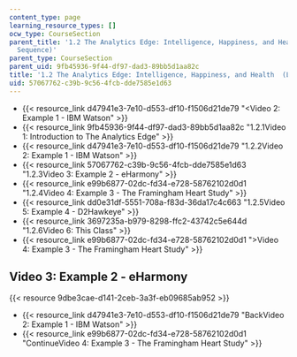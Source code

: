 ```yaml
---
content_type: page
learning_resource_types: []
ocw_type: CourseSection
parent_title: '1.2 The Analytics Edge: Intelligence, Happiness, and Health  (Lecture
  Sequence)'
parent_type: CourseSection
parent_uid: 9fb45936-9f44-df97-dad3-89bb5d1aa82c
title: '1.2 The Analytics Edge: Intelligence, Happiness, and Health  (Lecture Sequence)'
uid: 57067762-c39b-9c56-4fcb-dde7585e1d63
---
```


*   {{< resource_link d47941e3-7e10-d553-df10-f1506d21de79 "\<Video 2: Example 1 - IBM Watson" >}}
*   {{< resource_link 9fb45936-9f44-df97-dad3-89bb5d1aa82c "1.2.1Video 1: Introduction to The Analytics Edge" >}}
*   {{< resource_link d47941e3-7e10-d553-df10-f1506d21de79 "1.2.2Video 2: Example 1 - IBM Watson" >}}
*   {{< resource_link 57067762-c39b-9c56-4fcb-dde7585e1d63 "1.2.3Video 3: Example 2 - eHarmony" >}}
*   {{< resource_link e99b6877-02dc-fd34-e728-58762102d0d1 "1.2.4Video 4: Example 3 - The Framingham Heart Study" >}}
*   {{< resource_link dd0e31df-5551-708a-f83d-36da17c4c663 "1.2.5Video 5: Example 4 - D2Hawkeye" >}}
*   {{< resource_link 3697235a-b979-8298-ffc2-43742c5e644d "1.2.6Video 6: This Class" >}}
*   {{< resource_link e99b6877-02dc-fd34-e728-58762102d0d1 "\>Video 4: Example 3 - The Framingham Heart Study" >}}

Video 3: Example 2 - eHarmony
-----------------------------

{{< resource 9dbe3cae-d141-2ceb-3a3f-eb09685ab952 >}}

*   {{< resource_link d47941e3-7e10-d553-df10-f1506d21de79 "BackVideo 2: Example 1 - IBM Watson" >}}
*   {{< resource_link e99b6877-02dc-fd34-e728-58762102d0d1 "ContinueVideo 4: Example 3 - The Framingham Heart Study" >}}